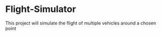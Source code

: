 # Flight-Simulator
This project will simulate the flight of multiple vehicles around a chosen point
